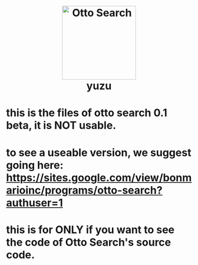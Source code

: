 <h1 align="center">
  <br>
  <a href="https://sites.google.com/view/bonmarioinc/programs/otto-search?authuser=1"><img src="https://media.discordapp.net/attachments/608850682145144832/969415145728131082/otto_browser_logo_beta.png?width=464&height=464" alt="Otto Search" width="200"></a>
  <br>
  <b>yuzu</b>
  <br>
</h1>
 
# this is the files of otto search 0.1 beta, it is NOT usable.
# to see a useable version, we suggest going here: https://sites.google.com/view/bonmarioinc/programs/otto-search?authuser=1
# this is for ONLY if you want to see the code of Otto Search's source code.
